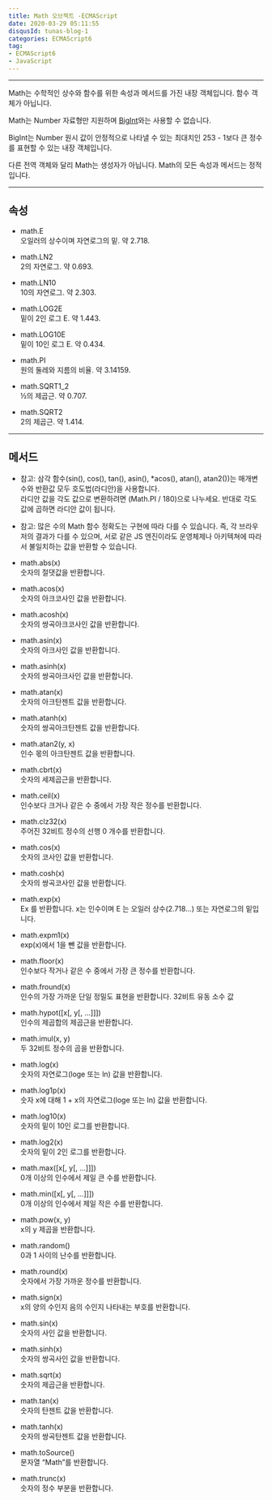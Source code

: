 ```yaml
---
title: Math 오브젝트 -ECMAScript
date: 2020-03-29 05:11:55
disqusId: tunas-blog-1
categories: ECMAScript6
tag: 
- ECMAScript6
- JavaScript
---
```


* * *

Math는 수학적인 상수와 함수를 위한 속성과 메서드를 가진 내장 객체입니다. 함수 객체가 아닙니다.

Math는 Number 자료형만 지원하며 [BigInt](https://developer.mozilla.org/ko/docs/Web/JavaScript/Reference/Global_Objects/BigInt)와는 사용할 수 없습니다.

BigInt는 Number 원시 값이 안정적으로 나타낼 수 있는 최대치인 253 - 1보다 큰 정수를 표현할 수 있는 내장 객체입니다.

다른 전역 객체와 달리 Math는 생성자가 아닙니다. Math의 모든 속성과 메서드는 정적입니다.

<!-- more -->

* * *

## 속성

*   math.E  
    오일러의 상수이며 자연로그의 밑. 약 2.718.

*   math.LN2  
    2의 자연로그. 약 0.693.

*   math.LN10  
    10의 자연로그. 약 2.303.

*   math.LOG2E  
    밑이 2인 로그 E. 약 1.443.

*   math.LOG10E  
    밑이 10인 로그 E. 약 0.434.

*   math.PI  
    원의 둘레와 지름의 비율. 약 3.14159.

*   math.SQRT1_2  
    ½의 제곱근. 약 0.707.

*   math.SQRT2  
    2의 제곱근. 약 1.414.

* * *

## 메서드

*   참고: 삼각 함수(sin(), cos(), tan(), asin(), *acos(), atan(), atan2())는 매개변수와 반환값 모두 호도법(라디안)을 사용합니다.  
    라디안 값을 각도 값으로 변환하려면 (Math.PI / 180)으로 나누세요. 반대로 각도 값에 곱하면 라디안 값이 됩니다.

*   참고: 많은 수의 Math 함수 정확도는 구현에 따라 다를 수 있습니다. 즉, 각 브라우저의 결과가 다를 수 있으며, 서로 같은 JS 엔진이라도 운영체제나 아키텍쳐에 따라서 불일치하는 값을 반환할 수 있습니다.
    
*   math.abs(x)  
    숫자의 절댓값을 반환합니다.
    

*   math.acos(x)  
    숫자의 아크코사인 값을 반환합니다.

*   math.acosh(x)  
    숫자의 쌍곡아크코사인 값을 반환합니다.

*   math.asin(x)  
    숫자의 아크사인 값을 반환합니다.

*   math.asinh(x)  
    숫자의 쌍곡아크사인 값을 반환합니다.

*   math.atan(x)  
    숫자의 아크탄젠트 값을 반환합니다.

*   math.atanh(x)  
    숫자의 쌍곡아크탄젠트 값을 반환합니다.

*   math.atan2(y, x)  
    인수 몫의 아크탄젠트 값을 반환합니다.

*   math.cbrt(x)  
    숫자의 세제곱근을 반환합니다.

*   math.ceil(x)  
    인수보다 크거나 같은 수 중에서 가장 작은 정수를 반환합니다.

*   math.clz32(x)  
    주어진 32비트 정수의 선행 0 개수를 반환합니다.

*   math.cos(x)  
    숫자의 코사인 값을 반환합니다.

*   math.cosh(x)  
    숫자의 쌍곡코사인 값을 반환합니다.

*   math.exp(x)  
    Ex 를 반환합니다. x는 인수이며 E 는 오일러 상수(2.718…) 또는 자연로그의 밑입니다.

*   math.expm1(x)  
    exp(x)에서 1을 뺀 값을 반환합니다.

*   math.floor(x)  
    인수보다 작거나 같은 수 중에서 가장 큰 정수를 반환합니다.

*   math.fround(x)  
    인수의 가장 가까운 단일 정밀도 표현을 반환합니다. 32비트 유동 소수 값

*   math.hypot([x[, y[, …]]])  
    인수의 제곱합의 제곱근을 반환합니다.

*   math.imul(x, y)  
    두 32비트 정수의 곱을 반환합니다.

*   math.log(x)  
    숫자의 자연로그(loge 또는 ln) 값을 반환합니다.

*   math.log1p(x)  
    숫자 x에 대해 1 + x의 자연로그(loge 또는 ln) 값을 반환합니다.

*   math.log10(x)  
    숫자의 밑이 10인 로그를 반환합니다.

*   math.log2(x)  
    숫자의 밑이 2인 로그를 반환합니다.

*   math.max([x[, y[, …]]])  
    0개 이상의 인수에서 제일 큰 수를 반환합니다.

*   math.min([x[, y[, …]]])  
    0개 이상의 인수에서 제일 작은 수를 반환합니다.

*   math.pow(x, y)  
    x의 y 제곱을 반환합니다.

*   math.random()  
    0과 1 사이의 난수를 반환합니다.

*   math.round(x)  
    숫자에서 가장 가까운 정수를 반환합니다.

*   math.sign(x)  
    x의 양의 수인지 음의 수인지 나타내는 부호를 반환합니다.

*   math.sin(x)  
    숫자의 사인 값을 반환합니다.

*   math.sinh(x)  
    숫자의 쌍곡사인 값을 반환합니다.

*   math.sqrt(x)  
    숫자의 제곱근을 반환합니다.

*   math.tan(x)  
    숫자의 탄젠트 값을 반환합니다.

*   math.tanh(x)  
    숫자의 쌍곡탄젠트 값을 반환합니다.

*   math.toSource()  
    문자열 “Math”를 반환합니다.

*   math.trunc(x)  
    숫자의 정수 부분을 반환합니다.